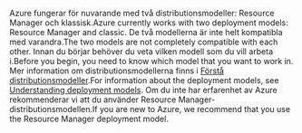 <span data-ttu-id="be22b-101">Azure fungerar för nuvarande med två distributionsmodeller: Resource Manager och klassisk.</span><span class="sxs-lookup"><span data-stu-id="be22b-101">Azure currently works with two deployment models: Resource Manager and classic.</span></span> <span data-ttu-id="be22b-102">De två modellerna är inte helt kompatibla med varandra.</span><span class="sxs-lookup"><span data-stu-id="be22b-102">The two models are not completely compatible with each other.</span></span> <span data-ttu-id="be22b-103">Innan du börjar behöver du veta vilken modell som du vill arbeta i.</span><span class="sxs-lookup"><span data-stu-id="be22b-103">Before you begin, you need to know which model that you want to work in.</span></span> <span data-ttu-id="be22b-104">Mer information om distributionsmodellerna finns i [Förstå distributionsmodeller](../articles/resource-manager-deployment-model.md).</span><span class="sxs-lookup"><span data-stu-id="be22b-104">For information about the deployment models, see [Understanding deployment models](../articles/resource-manager-deployment-model.md).</span></span> <span data-ttu-id="be22b-105">Om du inte har erfarenhet av Azure rekommenderar vi att du använder Resource Manager-distributionsmodellen.</span><span class="sxs-lookup"><span data-stu-id="be22b-105">If you are new to Azure, we recommend that you use the Resource Manager deployment model.</span></span>
